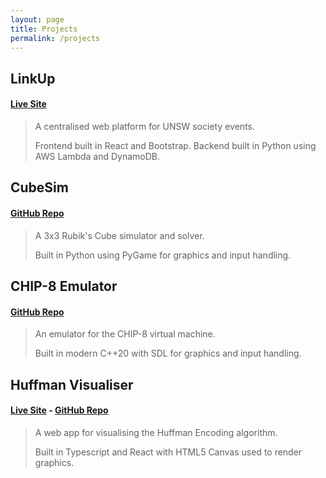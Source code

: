 ```yaml
---
layout: page
title: Projects
permalink: /projects
---
```


## LinkUp
#### [Live Site](https://linkupevents.com.au)
> A centralised web platform for UNSW society events.
> 
> Frontend built in React and Bootstrap. Backend built in Python using AWS Lambda and DynamoDB.  

## CubeSim
#### [GitHub Repo](https://github.com/V-Wong/CubeSim)
> A 3x3 Rubik's Cube simulator and solver.
>
> Built in Python using PyGame for graphics and input handling.

## CHIP-8 Emulator
#### [GitHub Repo](https://github.com/V-Wong/chip8)
> An emulator for the CHIP-8 virtual machine.
>
> Built in modern C++20 with SDL for graphics and input handling.

## Huffman Visualiser
#### [Live Site](https://vwong.dev/Huffman-Encoding) - [GitHub Repo](https://github.com/V-Wong/Huffman-Encoding)
> A web app for visualising the Huffman Encoding algorithm.
>
> Built in Typescript and React with HTML5 Canvas used to render graphics.